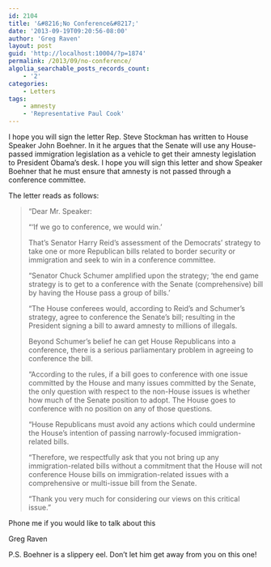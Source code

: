 ```yaml
---
id: 2104
title: '&#8216;No Conference&#8217;'
date: '2013-09-19T09:20:56-08:00'
author: 'Greg Raven'
layout: post
guid: 'http://localhost:10004/?p=1874'
permalink: /2013/09/no-conference/
algolia_searchable_posts_records_count:
    - '2'
categories:
    - Letters
tags:
    - amnesty
    - 'Representative Paul Cook'
---
```


I hope you will sign the letter Rep. Steve Stockman has written to House Speaker John Boehner. In it he argues that the Senate will use any House-passed immigration legislation as a vehicle to get their amnesty legislation to President Obama’s desk. I hope you will sign this letter and show Speaker Boehner that he must ensure that amnesty is not passed through a conference committee.  
  
The letter reads as follows:

> “Dear Mr. Speaker:
> 
> “‘If we go to conference, we would win.’
> 
> That’s Senator Harry Reid’s assessment of the Democrats’ strategy to take one or more Republican bills related to border security or immigration and seek to win in a conference committee.
> 
> “Senator Chuck Schumer amplified upon the strategy; ‘the end game strategy is to get to a conference with the Senate (comprehensive) bill by having the House pass a group of bills.’
> 
> “The House conferees would, according to Reid’s and Schumer’s strategy, agree to conference the Senate’s bill; resulting in the President signing a bill to award amnesty to millions of illegals.
> 
> Beyond Schumer’s belief he can get House Republicans into a conference, there is a serious parliamentary problem in agreeing to conference the bill.
> 
> “According to the rules, if a bill goes to conference with one issue committed by the House and many issues committed by the Senate, the only question with respect to the non-House issues is whether how much of the Senate position to adopt. The House goes to conference with no position on any of those questions.
> 
> “House Republicans must avoid any actions which could undermine the House’s intention of passing narrowly-focused immigration-related bills.
> 
> “Therefore, we respectfully ask that you not bring up any immigration-related bills without a commitment that the House will not conference House bills on immigration-related issues with a comprehensive or multi-issue bill from the Senate.
> 
> “Thank you very much for considering our views on this critical issue.”

Phone me if you would like to talk about this

Greg Raven

P.S. Boehner is a slippery eel. Don’t let him get away from you on this one!
